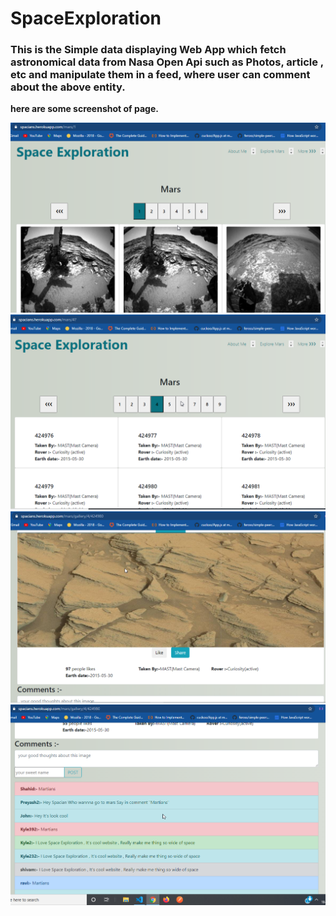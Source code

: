 # SpaceExploration

### This is the Simple data displaying Web App which fetch astronomical data from Nasa Open Api such as Photos, article , etc and manipulate them in a feed, where user can comment about the above entity.

**here are some screenshot of page.**

<img src='https://github.com/shahidsiddiqui786/SpaceExploration/blob/dev/abd.png' alt="martian" width="800">


<img src='https://github.com/shahidsiddiqui786/SpaceExploration/blob/dev/abe.png' alt="martian" width="800">


<img src='https://github.com/shahidsiddiqui786/SpaceExploration/blob/dev/abf.png' alt="martian" width="800">


<img src='https://github.com/shahidsiddiqui786/SpaceExploration/blob/dev/abc.png' alt="martian" width="800">
